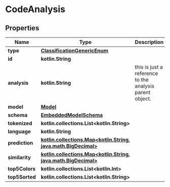 
# CodeAnalysis

## Properties
Name | Type | Description | Notes
------------ | ------------- | ------------- | -------------
**type** | [**ClassificationGenericEnum**](ClassificationGenericEnum.md) |  | 
**id** | **kotlin.String** |  | 
**analysis** | **kotlin.String** | this is just a reference to the analysis parent object. | 
**model** | [**Model**](Model.md) |  | 
**schema** | [**EmbeddedModelSchema**](EmbeddedModelSchema.md) |  |  [optional]
**tokenized** | **kotlin.collections.List&lt;kotlin.String&gt;** |  |  [optional]
**language** | **kotlin.String** |  |  [optional]
**prediction** | [**kotlin.collections.Map&lt;kotlin.String, java.math.BigDecimal&gt;**](java.math.BigDecimal.md) |  |  [optional]
**similarity** | [**kotlin.collections.Map&lt;kotlin.String, java.math.BigDecimal&gt;**](java.math.BigDecimal.md) |  |  [optional]
**top5Colors** | **kotlin.collections.List&lt;kotlin.Int&gt;** |  |  [optional]
**top5Sorted** | **kotlin.collections.List&lt;kotlin.String&gt;** |  |  [optional]



